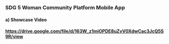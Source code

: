 ﻿### SDG 5 Woman Community Platform Mobile App

#### a) Showcase Video
#### https://drive.google.com/file/d/163W_z1miOPDE8uZvV0XdwCac3JcQ5S9R/view
  
